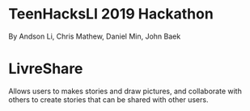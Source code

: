 # TeenHacksLI 2019 Hackathon

By Andson Li, Chris Mathew, Daniel Min, John Baek

# LivreShare

Allows users to makes stories and draw pictures, and collaborate with others to create stories that can be shared with other users.

